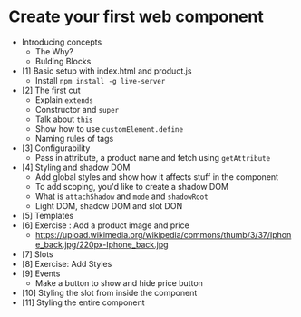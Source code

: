 # Create your first web component

* Introducing concepts
  * The Why?
  * Bulding Blocks
* [1] Basic setup with index.html and product.js
  * Install `npm install -g live-server`
* [2] The first cut
  * Explain `extends`
  * Constructor and `super`
  * Talk about `this`
  * Show how to use `customElement.define`
  * Naming rules of tags
* [3] Configurability
  * Pass in attribute, a product name and fetch using `getAttribute`
* [4] Styling and shadow DOM
  * Add global styles and show how it affects stuff in the component
  * To add scoping, you'd like to create a shadow DOM
  * What is `attachShadow` and `mode` and `shadowRoot`
  * Light DOM, shadow DOM and slot DON
* [5] Templates
* [6] Exercise : Add a product image and price
  * https://upload.wikimedia.org/wikipedia/commons/thumb/3/37/Iphone_back.jpg/220px-Iphone_back.jpg
* [7] Slots
* [8] Exercise: Add Styles
* [9] Events
  * Make a button to show and hide price button
* [10] Styling the slot from inside the component
* [11] Styling the entire component

